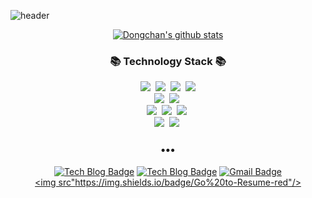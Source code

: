 ![header](https://capsule-render.vercel.app/api?type=slice&color=30A9DE&height=170&section=header&text=donchanee();&fontColor=090707&fontAlignX=45&fontAlignY=65&fontSize=100)

<div align=center>  
  
[![Dongchan's github stats](https://github-readme-stats.vercel.app/api?username=donchanee&theme=algolia&show_icons=true)](https://github.com/anuraghazra/github-readme-stats)


<h3 align="center">📚 Technology Stack 📚</h3>
<p align="center">
  <img src="https://img.shields.io/badge/-Python-blue"/>&nbsp
  <img src="https://img.shields.io/badge/-Go-blue"/>&nbsp
  <img src="https://img.shields.io/badge/-Javascript-yellow"/>&nbsp
  <img src="https://img.shields.io/badge/-MySQL-navy"/>
  <br>
  <img src="https://img.shields.io/badge/-Django-blue"/>&nbsp
  <img src="https://img.shields.io/badge/-Flask-blue"/>&nbsp
  <br>
  <img src="https://img.shields.io/badge/-AWS-black"/>&nbsp
  <img src="https://img.shields.io/badge/-Git-black"/>&nbsp
  <img src="https://img.shields.io/badge/-CleanCode-black"/>&nbsp
  <br>
  <img src="https://img.shields.io/badge/-TensorFlow-FF6F00"/>&nbsp
  <img src="https://img.shields.io/badge/-Kubernetes-326CE5"/>&nbsp
</p>

<h3 align="center">•••</h3>

[![Tech Blog Badge](http://img.shields.io/badge/-Tech%20blog-1ED760?style=flat-square&logo=V&logoColor=white&link=https://velog.io/@donchanee/series)](https://velog.io/@donchanee/series)
[![Tech Blog Badge](http://img.shields.io/badge/-Tech%20blog-FABF15?style=flat-square&logo=tails&logoColor=white&link=https://double-tap.tistory.com//)](https://double-tap.tistory.com/)
[![Gmail Badge](https://img.shields.io/badge/Gmail-d14836?style=flat-square&logo=Gmail&logoColor=white&link=mailto:dchan0305@gmail.com)](mailto:dchan0305@gmail.com)
<br>
<a href="https://github.com/donchanee/donchanee/blob/main/Dongchan_Seol_-_Resume.pdf"><img src"https://img.shields.io/badge/Go%20to-Resume-red"/></a>
</div>

<!--
**donchanee/donchanee** is a ✨ _special_ ✨ repository because its `README.md` (this file) appears on your GitHub profile.

Here are some ideas to get you started:

- 🔭 I’m currently working on ...
- 🌱 I’m currently learning ...
- 👯 I’m looking to collaborate on ...
- 🤔 I’m looking for help with ...
- 💬 Ask me about ...
- 📫 How to reach me: ...
- 😄 Pronouns: ...
- ⚡ Fun fact: ...
-->
